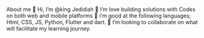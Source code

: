 About me
👋 Hi, I’m @king Jedidiah
👀 I’m love building solutions with Codes on both web and mobile platforms
🌱 i'm good at the following languages; Html, CSS, JS, Python, Flutter and dart.
💞️ I’m looking to collaborate on what will facilitate my learning journey.
